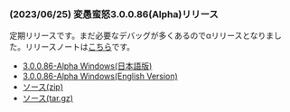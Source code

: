 
### (2023/06/25) 変愚蛮怒3.0.0.86(Alpha)リリース
定期リリースです。まだ必要なデバッグが多くあるのでαリリースとなりました。リリースノートは[こちら](https://github.com/hengband/hengband/releases/tag/3.0.0.86(Alpha))です。

- [3.0.0.86-Alpha Windows(日本語版)](https://github.com/hengband/hengband/releases/download/3.0.0.86(Alpha)/Hengband-3.0.0.86-Alpha-jp.zip)
- [3.0.0.86-Alpha Windows(English Version)](https://github.com/hengband/hengband/releases/download/3.0.0.86(Alpha)/Hengband-3.0.0.86-Alpha-en.zip)
- [ソース(zip)](https://github.com/hengband/hengband/archive/refs/tags/3.0.0.86(Alpha).zip)
- [ソース(tar.gz)](https://github.com/hengband/hengband/archive/refs/tags/3.0.0.86(Alpha).tar.gz)


